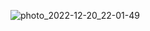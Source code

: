![photo_2022-12-20_22-01-49](https://user-images.githubusercontent.com/102308733/208713433-4378fb92-e2f7-494f-96cc-5c4932ad2518.jpg)
